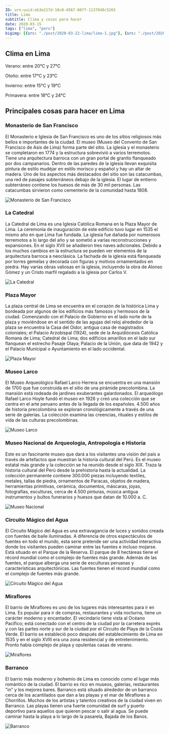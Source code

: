 ```yaml
---
ID: urn:uuid:eb3e217d-10c0-4567-86f7-1137848c5265
title: Lima
subtitle: Clima y cosas para hacer
date: 2020-03-15
tags: ["lima", "peru"]
bigimg: [{src: "./post/2020-03-22-lima/lima-1.jpg"}, {src: "./post/2020-03-22-lima/lima-2.jpg"}, {src: "./post/2020-03-22-lima/lima-3.jpg"}]
---
```

 
## Clima en Lima
Verano: entre 20°C y 27°C
 
Otoño: entre 17°C y 23°C
 
Invierno: entre 15°C y 19°C
 
Primavera: entre 18°C y 24°C
 
## Principales cosas para hacer en Lima
 
### Monasterio de San Francisco
El Monasterio e Iglesia de San Francisco es uno de los sitios religiosos más bellos e importantes de la ciudad. El museo (Museo del Convento de San Francisco de Asis de Lima) forma parte del sitio. La iglesia y el monasterio se completaron en 1774 y la estructura sobrevivió a varios terremotos. Tiene una arquitectura barroca con un gran portal de granito flanqueado por dos campanarios. Dentro de las paredes de la iglesia llevan exquisita pintura de estilo mudéjar en estilo morisco y español y hay un altar de madera. Uno de los aspectos más destacados del sitio son las catacumbas, una red de pasajes subterráneos debajo de la iglesia. El lugar de entierro subterráneo contiene los huesos de más de 30 mil personas. Las catacumbas sirvieron como cementerio de la comunidad hasta 1808. 
 
 
![Monasterio de San Francisco](https://images.unsplash.com/photo-1555021007-c33bab37fa07?w=640)
 
### La Catedral
La Catedral de Lima es una Iglesia Católica Romana en la Plaza Mayor de Lima. La ceremonia de inauguración de este edificio tuvo lugar en 1535 el mismo año en que Lima fue fundada. La iglesia fue dañada por numerosos terremotos a lo largo del año y se sometió a varias reconstrucciones y expansiones. En el siglo XVII se añadieron tres naves adicionales. Debido a los muchos cambios en la estructura se pueden ver elementos de la arquitectura barroca a neoclásica. La fachada de la iglesia está flanqueada por torres gemelas y decorada con figuras y motivos ornamentados en piedra. Hay varias obras valiosas en la iglesia, incluyendo la obra de Alonso Gómez y un Cristo marfil regalado a la iglesia por Carlos V. 
 
 
![La Catedral](https://images.unsplash.com/photo-1573775163196-510a3ff32226?w=640)
 
 
 
### Plaza Mayor
La plaza central de Lima se encuentra en el corazón de la histórica Lima y bordeada por algunos de los edificios más famosos y hermosos de la ciudad. Comenzando con el Palacio de Gobierno en el lado norte de la plaza y moviéndose en el sentido de las agujas del reloj alrededor de la plaza se encuentra la Casa del Oidor, antigua casa de magistrados coloniales; el Palacio Arzobispal (1924), sede de la Arquidiócesis Católica Romana de Lima; Catedral de Lima; dos edificios amarillos en el lado sur flanquean el estrecho Pasaje Olaya; Palacio de la Unión, que data de 1942 y el Palacio Municipal o Ayuntamiento en el lado occidental.  
 
![Plaza Mayor](https://images.unsplash.com/photo-1580530719837-952e0515b69a?w=640)
 
### Museo Larco
El Museo Arqueológico Rafael Larco Herrera se encuentra en una mansión de 1700 que fue construida en el sitio de una pirámide precolombina. La mansión está rodeada de jardines exuberantes galardonados. El arqueólogo Rafael Larco Hoyle fundó el museo en 1926 y creó una colección que se centra en el arte peruano antes de la llegada de los españoles.  4.500 años de historia precolombina se exploran cronológicamente a través de una serie de galerías. La colección examina las creencias, rituales y estilos de vida de las culturas precolombinas.
 
 
![Museo Larco](https://unsplash.com/photos/dkY3NrJgQTA)
 
### Museo Nacional de Arqueologia, Antropologia e Historia
Este es un fascinante museo que dará a los visitantes una visión del país a través de artefactos que muestran la historia cultural del Perú. Es el museo estatal más grande y la colección se ha reunido desde el siglo XIX.  Traza la historia cultural del Perú desde la prehistoria hasta la actualidad. La colección permanente contiene 300.000 piezas incluyendo textiles, metales, tallas de piedra, ornamentos de Paracas, objetos de madera, herramientas primitivas, cerámica, documentos, máscaras, joyas, fotografías, esculturas, cerca de 4.500 pinturas, música antigua instrumentos y bultos funerarios y huesos que datan de 10.000 a. C. 
  
 
![Museo Nacional](https://images.unsplash.com/photo-1573621942226-d8399bf786ab?w=640)
 
### Circuito Mágico del Agua
El Circuito Mágico del Agua es una extravagancia de luces y sonidos creada con fuentes de baile iluminadas. A diferencia de otros espectáculos de fuentes en todo el mundo, esta serie pretende ser una actividad interactiva donde los visitantes pueden caminar entre las fuentes e incluso mojarse. Está situado en el Parque de la Reserva. El parque de 8 hectáreas tiene el récord mundial como el complejo de fuentes más grande. Además de las fuentes, el parque alberga una serie de esculturas peruanas y características arquitectónicas. Las fuentes tienen el récord mundial como el complejo de fuentes más grande. 
 
 
![Circuito Mágico del Agua](https://images.unsplash.com/photo-1595803471186-8816059f097a?w=640)


### Miraflores
El barrio de Miraflores es uno de los lugares más interesantes para ir en Lima. Es popular para ir de compras, restaurantes y vida nocturna, tiene un carácter moderno y encantador. El vecindario tiene vista al Océano Pacífico; está conectado con el centro de la ciudad por la carretera exprés y con las partes norte y sur de la ciudad por el Circuito de Playa de la Costa Verde. El barrio se estableció poco después del establecimiento de Lima en 1535 y en el siglo XVIII era una zona residencial y de entretenimiento. Pronto había complejo de playa y opulentas casas de verano. 
 
 
![Miraflores](https://images.unsplash.com/photo-1532976688942-47a1a73f2583?w=640)



### Barranco
El barrio más moderno y bohemio de Lima es conocido como el lugar más romántico de la ciudad. El barrio es rico en museos, galerías, restaurantes "in" y los mejores bares. Barranco está situado alrededor de un barranco cerca de los acantilados que dan a las playas y el mar de Miraflores a Chorrillos. Muchos de los artistas y talentos creativos de la ciudad viven en Barranco. Las playas tienen una fuerte comunidad de surf y puerto deportivo para aquellos que quieren pescar o salir al agua. Se puede caminar hasta la playa a lo largo de la pasarela, Bajada de los Banos. 
 
 
![Barranco](https://images.unsplash.com/photo-1532728097062-7ac9901d3229?w=640)
